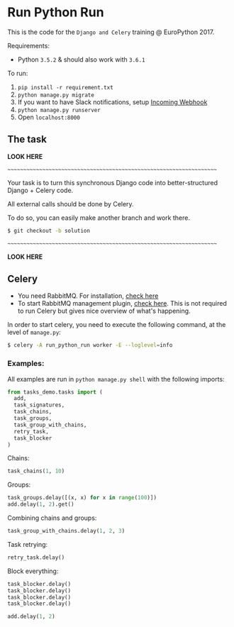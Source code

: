 # Run Python Run

This is the code for the `Django and Celery` training @ EuroPython 2017.

Requirements:

* Python `3.5.2` & should also work with `3.6.1`

To run:

1. `pip install -r requirement.txt`
2. `python manage.py migrate`
3. If you want to have Slack notifications, setup [Incoming Webhook](https://api.slack.com/incoming-webhooks)
4. `python manage.py runserver`
5. Open `localhost:8000`

## The task

**LOOK HERE**
```
~~~~~~~~~~~~~~~~~~~~~~~~~~~~~~~~~~~~~~~~~~~~~~~~~~~~~~~~~~~~~~~~~~
```

Your task is to turn this synchronous Django code into better-structured Django + Celery code.

All external calls should be done by Celery.

To do so, you can easily make another branch and work there.

```bash
$ git checkout -b solution
```

```
~~~~~~~~~~~~~~~~~~~~~~~~~~~~~~~~~~~~~~~~~~~~~~~~~~~~~~~~~~~~~~~~~~
```
**LOOK HERE**

## Celery

* You need RabbitMQ. For installation, [check here](http://www.rabbitmq.com/download.html)
* To start RabbitMQ management plugin, [check here](https://www.rabbitmq.com/management.html). This is not required to run Celery but gives nice overview of what's happening.

In order to start celery, you need to execute the following command, at the level of `manage.py`:

```bash
$ celery -A run_python_run worker -E --loglevel=info
```

### Examples:

All examples are run in `python manage.py shell` with the following imports:

```python
from tasks_demo.tasks import (
  add,
  task_signatures,
  task_chains,
  task_groups,
  task_group_with_chains,
  retry_task,
  task_blocker
)
```

Chains:

```python
task_chains(1, 10)
```

Groups:

```python
task_groups.delay([(x, x) for x in range(100)])
add.delay(1, 2).get()
```

Combining chains and groups:

```python
task_group_with_chains.delay(1, 2, 3)
```


Task retrying:

```python
retry_task.delay()
```

Block everything:

```python
task_blocker.delay()
task_blocker.delay()
task_blocker.delay()
task_blocker.delay()

add.delay(1, 2)
```
